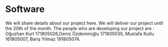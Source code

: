 # Software
We will share details about our project here. We will deliver our project until the 20th of the month. The people who are developing our project are : Oğuzhan Kurt 171805026,Deniz Özdemiroğlu 171805035, Mustafa Kutlu 161805007, Barış Yılmaz 191805074.

